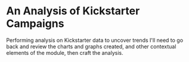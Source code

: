 # An Analysis of Kickstarter Campaigns
Performing analysis on Kickstarter data to uncover trends
I'll need to go back and review the charts and graphs created, and other contextual elements of the module, then craft the analysis.
